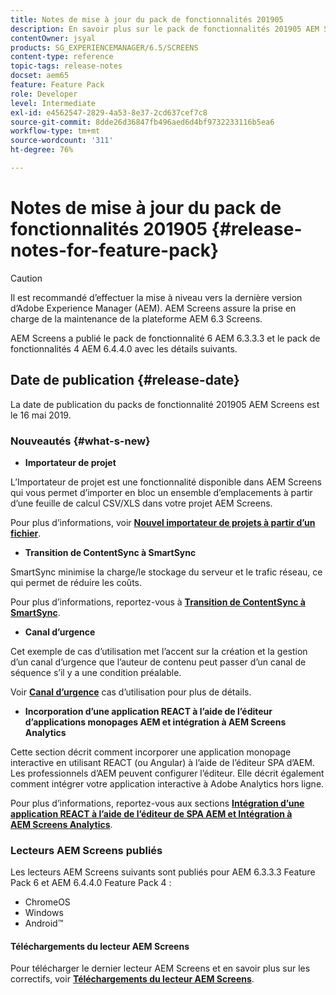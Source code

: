 ```yaml
---
title: Notes de mise à jour du pack de fonctionnalités 201905
description: En savoir plus sur le pack de fonctionnalités 201905 AEM Screens, publié le 16 mai 2019.
contentOwner: jsyal
products: SG_EXPERIENCEMANAGER/6.5/SCREENS
content-type: reference
topic-tags: release-notes
docset: aem65
feature: Feature Pack
role: Developer
level: Intermediate
exl-id: e4562547-2829-4a53-8e37-2cd637cef7c8
source-git-commit: 8dde26d36847fb496aed6d4bf9732233116b5ea6
workflow-type: tm+mt
source-wordcount: '311'
ht-degree: 76%

---
```


# Notes de mise à jour du pack de fonctionnalités 201905 {#release-notes-for-feature-pack}

>[!CAUTION]
>
>Il est recommandé d’effectuer la mise à niveau vers la dernière version d’Adobe Experience Manager (AEM). AEM Screens assure la prise en charge de la maintenance de la plateforme AEM 6.3 Screens.

AEM Screens a publié le pack de fonctionnalité 6 AEM 6.3.3.3 et le pack de fonctionnalités 4 AEM 6.4.4.0 avec les détails suivants.

## Date de publication {#release-date}

La date de publication du packs de fonctionnalité 201905 AEM Screens est le 16 mai 2019.

### Nouveautés {#what-s-new}

* **Importateur de projet**

L’Importateur de projet est une fonctionnalité disponible dans AEM Screens qui vous permet d’importer en bloc un ensemble d’emplacements à partir d’une feuille de calcul CSV/XLS dans votre projet AEM Screens.

Pour plus d’informations, voir **[Nouvel importateur de projets à partir d’un fichier](project-importer.md)**.

* **Transition de ContentSync à SmartSync**

SmartSync minimise la charge/le stockage du serveur et le trafic réseau, ce qui permet de réduire les coûts.

Pour plus d’informations, reportez-vous à **[Transition de ContentSync à SmartSync](smartsync.md)**.

* **Canal d’urgence**

Cet exemple de cas d’utilisation met l’accent sur la création et la gestion d’un canal d’urgence que l’auteur de contenu peut passer d’un canal de séquence s’il y a une condition préalable.

Voir **[Canal d’urgence](emergency-channel.md)** cas d’utilisation pour plus de détails.

* **Incorporation d’une application REACT à l’aide de l’éditeur d’applications monopages AEM et intégration à AEM Screens Analytics**

Cette section décrit comment incorporer une application monopage interactive en utilisant REACT (ou Angular) à l’aide de l’éditeur SPA d’AEM. Les professionnels d’AEM peuvent configurer l’éditeur. Elle décrit également comment intégrer votre application interactive à Adobe Analytics hors ligne.

Pour plus d’informations, reportez-vous aux sections **[Intégration d’une application REACT à l’aide de l’éditeur de SPA AEM et Intégration à AEM Screens Analytics](embedding-react-app.md)**.

### Lecteurs AEM Screens publiés

Les lecteurs AEM Screens suivants sont publiés pour AEM 6.3.3.3 Feature Pack 6 et AEM 6.4.4.0 Feature Pack 4 :

* ChromeOS
* Windows
* Android™

#### Téléchargements du lecteur AEM Screens

Pour télécharger le dernier lecteur AEM Screens et en savoir plus sur les correctifs, voir **[Téléchargements du lecteur AEM Screens](https://download.macromedia.com/screens/)**.
